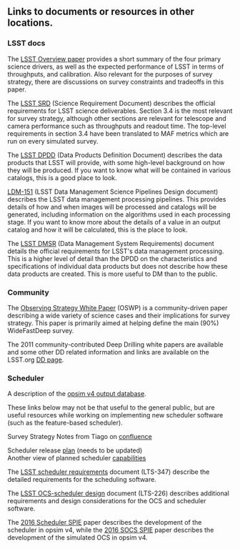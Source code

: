## Links to documents or resources in other locations.

### LSST docs

The [LSST Overview paper](https://www.lsst.org/content/lsst-science-drivers-reference-design-and-anticipated-data-products) provides a short summary of the four primary science drivers, as well as the expected performance of LSST in terms of throughputs, and calibration. Also relevant for the purposes of survey strategy, there are discussions on survey constraints and tradeoffs in this paper. 

The [LSST SRD](http://ls.st/srd) (Science Requirement Document) describes the official requirements for LSST science deliverables. Section 3.4 is the most relevant for survey strategy, although other sections are relevant for telescope and camera performance such as throughputs and readout time. The top-level requirements in section 3.4 have been translated to MAF metrics which are run on every simulated survey.

The [LSST DPDD](http://ls.st/dpdd) (Data Products Definition Document) describes the data products that LSST will provide, with some high-level background on how they will be produced. If you want to know what will be contained in various catalogs, this is a good place to look. 

[LDM-151](http://ls.st/ldm-151) (LSST Data Management Science Pipelines Design document) describes the LSST data management processing pipelines. This provides details of how and when images will be processed and catalogs will be generated, including information on the algorithms used in each processing stage. If you want to know more about the details of a value in an output catalog and how it will be calculated, this is the place to look. 

The [LSST DMSR](http://ls.st/lse-61) (Data Management System Requirements) document details the official requirements for LSST's data management processing. This is a higher level of detail than the DPDD on the characteristics and specifications of individual data products but does not describe how these data products are created. This is more useful to DM than to the public.

### Community

The [Observing Strategy White Paper](https://github.com/LSSTScienceCollaborations/ObservingStrategy) (OSWP) is a community-driven paper describing a wide variety of science cases and their implications for survey strategy. This paper is primarily aimed at helping define the main (90\%) WideFastDeep survey.

The 2011 community-contributed Deep Drilling white papers are available and some other DD related information and links are available on the LSST.org [DD page](https://www.lsst.org/scientists/survey-design/ddf). 

### Scheduler

A description of the [opsim v4 output database](https://lsst-sims.github.io/sims_ocs/database.html).

These links below may not be that useful to the general public, but are useful resources while working on implementing new scheduler software (such as the feature-based scheduler). 

Survey Strategy Notes from Tiago on [confluence](https://confluence.lsstcorp.org/display/LTS/Survey+Strategy+-+Tiago+Ribeiro)

Scheduler release [plan](https://confluence.lsstcorp.org/pages/viewpage.action?pageId=41781661)  (needs to be updated) <br>
Another view of planned scheduler [capabilities](https://confluence.lsstcorp.org/display/SIM/SOCS-Scheduler+Capabilities)

The [LSST scheduler requirements](https://docushare.lsst.org/docushare/dsweb/Get/LTS-347/Scheduler%20Requirements%20v4.2.1.pdf) document (LTS-347) describe the detailed requirements for the scheduling software. 

The [LSST OCS-scheduler design](https://docushare.lsst.org/docushare/dsweb/Get/LTS-226/LTS226-SchedulerDesign-1.1.pdf) document (LTS-226) describes additional requirements and design considerations for the OCS and scheduler software. 

The [2016 Scheduler SPIE](https://docushare.lsstcorp.org/docushare/dsweb/Get/Publication-131/) paper describes the development of the scheduler in opsim v4, while the [2016 SOCS SPIE](https://docushare.lsstcorp.org/docushare/dsweb/Get/Publication-116/) paper describes the development of the simulated OCS in opsim v4.
